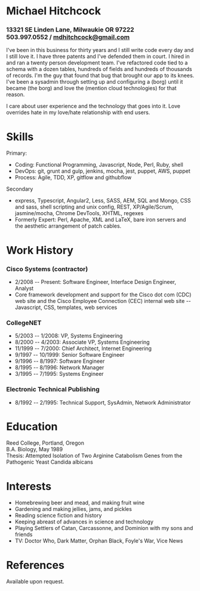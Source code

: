 # Michael Hitchcock 
### 13321 SE Linden Lane, Milwaukie OR 97222<br/>503.997.0552 / mdhitchcock@gmail.com

I've been in this business for thirty years and I still write code every day and I still love it. I have three patents and I've defended them in court. I hired in and ran a twenty person development team. I've refactored code tied to a schema with a dozen tables, hundreds of fields and hundreds of thousands of records.  I'm the guy that found that bug that brought our app to its knees. I've been a sysadmin through setting up and configuring a (borg) until it became (the borg) and love the (mention cloud technologies) for that reason.

I care about user experience and the technology that goes into it.  Love overrides hate in my love/hate relationship with end users.

# Skills

Primary:
* Coding: Functional Programming, Javascript, Node, Perl, Ruby, shell
* DevOps: git, grunt and gulp, jenkins, mocha, jest, puppet, AWS, puppet
* Process: Agile, TDD, XP, gitflow and githubflow

Secondary
* express, Typescript, Angular2, Less, SASS, AEM,  SQL and Mongo, CSS and sass, shell scripting and unix config, REST, XP/Agile/Scrum, jasmine/mocha, Chrome DevTools, XHTML, regexes 
* Formerly Expert: Perl, Apache, XML and LaTeX, bare iron servers and the aesthetic arrangement of patch cables.

# Work History

### Cisco Systems (contractor)

  * 2/2008 -- Present: Software Engineer, Interface Design Engineer, Analyst
  * Core framework development and support for the Cisco dot com (CDC) web site and the Cisco Employee Connection (CEC) internal web site -- Javascript, CSS, templates, web services

### CollegeNET

  * 5/2003 -- 1/2008: VP, Systems Engineering
  * 8/2000 -- 4/2003: Associate VP, Systems Engineering
  * 11/1999 -- 7/2000: Chief Architect, Internet Engineering
  * 9/1997 -- 10/1999: Senior Software Engineer
  * 9/1996 -- 8/1997: Software Engineer
  * 8/1995 -- 8/1996: Network Manager
  * 3/1995 -- 7/1995: Systems Engineer

### Electronic Technical Publishing

  * 8/1992 -- 2/1995: Technical Support, SysAdmin, Network Administrator

# Education

Reed College, Portland, Oregon  
B.A. Biology, May 1989  
Thesis: Attempted Isolation of Two Arginine Catabolism Genes from the Pathogenic Yeast Candida albicans

# Interests

* Homebrewing beer and mead, and making fruit wine
* Gardening and making jellies, jams, and pickles
* Reading science fiction and history
* Keeping abreast of advances in science and technology
* Playing Settlers of Catan, Carcassonne, and Dominion with my sons and friends
* TV: Doctor Who, Dark Matter, Orphan Black, Foyle's War, Vice News

# References

Available upon request.
